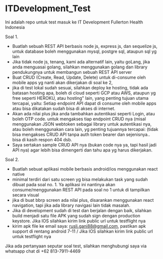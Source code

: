 # ITDevelopment_Test
Ini adalah repo untuk test masuk ke IT Development Fullerton Health Indonesia

Soal 1.

- Buatlah sebuah REST API berbasis node js, express js, dan sequelize js, untuk database boleh menggunakan mysql, postgre sql, ataupun sql yg lain
- Jika tidak node js, tenang, kami ada alternatif lain, yaitu goLang, jika anda menguasai golang, silahkan menggunakan golang dan library pendukungnya untuk membangun sebuah REST API server
- Buat CRUD (Create, Read, Update, Delete) untuk di-consume oleh mobile apps yg nanti akan dikerjakan di soal ke 2, 
- jika di test lokal sudah sesuai, silahkan deploy ke hosting, tidak ada batasan hosting apa, boleh di cloud seperti GCP atau AWS, ataupun yg free seperti HEROKU, atau hosting" lain, yang penting tujuan utama tercapai, yaitu: Setiap endpoint API dapat di consume oleh mobile apps atau bisa dikatakan sudah bisa di akses di internet.
- Akan ada nilai plus jika anda tambahkan autentikasi seperti Login, atau boleh OTP code. untuk mengakses tiap endpoint CRUD nya (misal menggunakan JSON webtoken sebagai library untuk autentikasi nya, atau boleh menggunakan cara lain, yg penting tujuannya tercapai: (tidak bisa mengakses CRUD API tanpa auth token bearer dan sejenisnya.. bisa di kasih respon 404 dsb.
- Saya sertakan sample CRUD API nya (bukan code nya ya, tapi hasil jadi API nya) agar lebih bisa dimengerti dan tahu apa yg harus dikerjakan.


Soal 2. 

- Buatlah sebuat aplikasi mobile berbasis android/ios menggunakan react native
- minimal terdiri dari satu screen yg bisa melakukan task yang sudah dibuat pada soal no. 1. Ya aplikasi ini nantinya akan consume/menggunakan REST API pada soal no 1 untuk di tampilkan secara visual
- jika di buat bbrp screen ada nilai plus, disarankan menggunakan react navigation, tapi jika ada library navigasi lain tidak masalah. 
- Jika di development sudah di test dan berjalan dengan baik, silahkan build menjadi satu file APK yang sudah sign dengan production keystore. Jika IOS silahkan kirim link public url untuk testflight nya
- kirim apk file ke email saya: rusli.gani88@gmail.com, pastikan apk support di rentang android 7-11 / Jika IOS silahkan kirim link public url untuk testflight nya


Jika ada pertanyaan seputar soal test, silahkan menghubungi saya via whatsapp chat di +62 813-7911-4469


